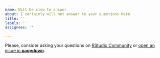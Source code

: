 ```yaml
---
name: Will be slow to answer
about: I certainly will not answer to your questions here
title: ''
labels: ''
assignees: ''

---
```


Please, consider asking your questions on [RStudio Community](https://community.rstudio.com/) or [open an issue in **pagedown**](https://github.com/rstudio/pagedown/issues).
